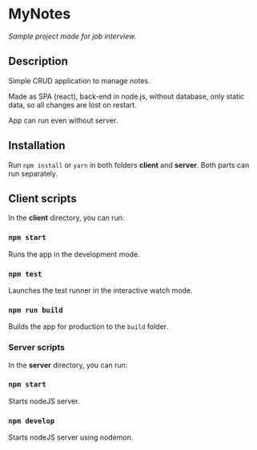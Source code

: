 # MyNotes

*Sample project made for job interview.*

## Description

Simple CRUD application to manage notes.

Made as SPA (react), back-end in node.js, without database, only static data, so all changes are lost on restart.

App can run even without server.

## Installation

Run `npm install` or `yarn` in both folders **client** and **server**. Both parts can run separately.

## Client scripts

In the **client** directory, you can run:

### `npm start`

Runs the app in the development mode.

### `npm test`

Launches the test runner in the interactive watch mode.

### `npm run build`

Builds the app for production to the `build` folder.

### Server scripts

In the **server** directory, you can run:

### `npm start`

Starts nodeJS server.

### `npm develop`

Starts nodeJS server using nodemon.
